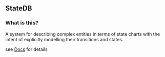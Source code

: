 ## StateDB

### What is this?

A system for describing complex entities in terms of state charts with the intent of explicitly modelling their transitions and states.

see [Docs](/Docs) for details
